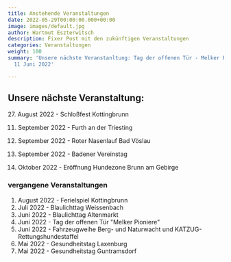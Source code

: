 ```yaml
---
title: Anstehende Veranstaltungen
date: 2022-05-29T00:00:00.000+00:00
image: images/default.jpg
author: Hartmut Eszterwitsch
description: Fixer Post mit den zukünftigen Veranstaltungen
categories: Veranstaltungen
weight: 100
summary: 'Unsere nächste Veranstanltung: Tag der offenen Tür - Melker Pioniere am
  11 Juni 2022'

---
```

## Unsere nächste Veranstaltung:

27\. August 2022 - Schloßfest Kottingbrunn

11. September 2022 - Furth an der Triesting


18. September 2022 - Roter Nasenlauf Bad Vöslau


24. September 2022 - Badener Vereinstag


15. Oktober 2022 - Eröffnung Hundezone Brunn am Gebirge

### vergangene Veranstaltungen

1. August 2022 - Ferielspiel Kottingbrunn
2. Juli 2022 - Blaulichttag Weissenbach
3. Juni 2022 - Blaulichttag Altenmarkt
4. Juni 2022 - Tag der offenen Tür "Melker Pioniere"
5. Juni 2022 - Fahrzeugweihe Berg- und Naturwacht und KATZUG-Rettungshundestaffel
6. Mai 2022 - Gesundheitstag Laxenburg
7. Mai 2022 - Gesundheitstag Guntramsdorf